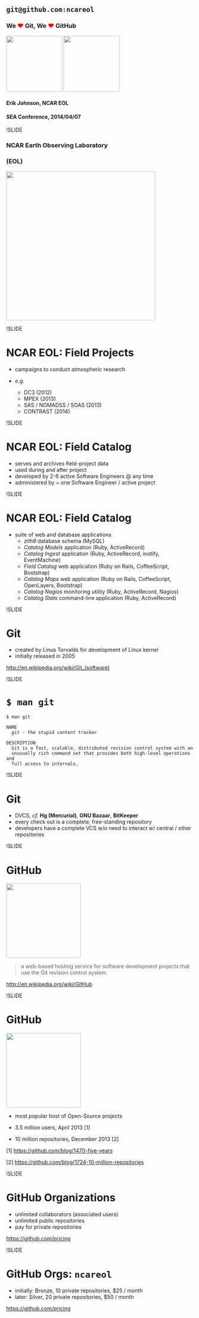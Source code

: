 
## `git@github.com:ncareol`

### We <span style="color:#f00;">&#10084;</span> Git, We <span style="color:#f00;">&#10084;</span> GitHub

<img src='img/eollogo_transparent.png' height=150 width=150/>
<img src='img/octocat-original.png' height=150 width=150/>

#### Erik Johnson, NCAR EOL

#### SEA Conference, 2014/04/07

!SLIDE

### NCAR Earth Observing Laboratory

### (EOL)

<img src='img/eollogo_transparent.png' height=400 width=400 />

!SLIDE

# NCAR EOL: Field Projects

- campaigns to conduct atmospheric research

- *e.g.*
  - DC3 (2012)
  - MPEX (2013)
  - SAS / NOMADSS / SOAS (2013)
  - CONTRAST (2014)

!SLIDE

# NCAR EOL: Field Catalog

- serves and archives field-project data
- used during and after project
- developed by 2-6 active Software Engineers @ any time
- administered by ~ one Software Engineer / active project

!SLIDE

# NCAR EOL: Field Catalog

- suite of web and database applications
  - *zith9* database schema (MySQL)
  - *Catalog Models* application (Ruby, ActiveRecord)
  - *Catalog Ingest* application (Ruby, ActiveRecord, inotify, EventMachine)
  - *Field Catalog* web application (Ruby on Rails, CoffeeScript, Bootstrap)
  - *Catalog Maps* web application (Ruby on Rails, CoffeeScript, OpenLayers, Bootstrap)
  - *Catalog Nagios* monitoring utility (Ruby, ActiveRecord, Nagios)
  - *Catalog Stats* command-line application (Ruby, ActiveRecord)

!SLIDE

# Git

- created by Linus Torvalds for development of Linux kernel
- initially released in 2005

http://en.wikipedia.org/wiki/Git_(software)

!SLIDE

# `$ man git`

```
$ man git

NAME
  git - the stupid content tracker

DESCRIPTION
  Git is a fast, scalable, distributed revision control system with an
  unusually rich command set that provides both high-level operations and
  full access to internals.
```

!SLIDE

# Git

- DVCS, *cf.* **Hg (Mercurial)**, **GNU Bazaar**, **BitKeeper**
- every check out is a complete, free-standing repository
- developers have a complete VCS w/o need to interact w/ central / other repositories

!SLIDE

# GitHub

<img src='img/octocat-original.png' height=200 width=200 />

> a web-based hosting service for software development projects that use the Git revision control system.

http://en.wikipedia.org/wiki/GitHub

!SLIDE

# GitHub

<img src='img/octocat-original.png' height=200 width=200 />

- most popular host of Open-Source projects

- 3.5 million users, April 2013 [1]
- 10 million repositories, December 2013 [2]

[1] https://github.com/blog/1470-five-years

[2] https://github.com/blog/1724-10-million-repositories

!SLIDE

# GitHub Organizations

- unlimited collaborators (associated users)
- unlimited public repositories
- pay for private repositories

https://github.com/pricing

!SLIDE

# GitHub Orgs: `ncareol`

- initially: Bronze, 10 private repositories, $25 / month
- later: Silver, 20 private repositories, $50 / month

https://github.com/pricing
